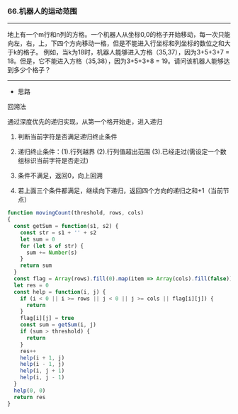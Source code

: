 ### 66.机器人的运动范围

---

地上有一个m行和n列的方格。一个机器人从坐标0,0的格子开始移动，每一次只能向左，右，上，下四个方向移动一格，但是不能进入行坐标和列坐标的数位之和大于k的格子。 例如，当k为18时，机器人能够进入方格（35,37），因为3+5+3+7 = 18。但是，它不能进入方格（35,38），因为3+5+3+8 = 19。请问该机器人能够达到多少个格子？

---

* 思路

回溯法

通过深度优先的递归实现，从第一个格开始走，进入递归

1. 判断当前字符是否满足递归终止条件

2. 递归终止条件：(1).行列越界 (2).行列值超出范围 (3).已经走过(需设定一个数组标识当前字符是否走过)

3. 条件不满足，返回0，向上回溯

4. 若上面三个条件都满足，继续向下递归，返回四个方向的递归之和+1（当前节点）

```js
function movingCount(threshold, rows, cols)
{
  const getSum = function(s1, s2) {
    const str = s1 + '' + s2
    let sum = 0
    for (let s of str) {
      sum += Number(s)
    }
    return sum
  }
  const flag = Array(rows).fill(0).map(item => Array(cols).fill(false))
  let res = 0
  const help = function(i, j) {
    if (i < 0 || i >= rows || j < 0 || j >= cols || flag[i][j]) {
      return
    }
    flag[i][j] = true
    const sum = getSum(i, j)
    if (sum > threshold) {
      return
    }
    res++
    help(i + 1, j)
    help(i - 1, j)
    help(i, j + 1)
    help(i, j - 1)
  }
  help(0, 0)
  return res
}
```

